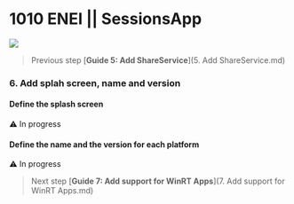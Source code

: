 # 1010 ENEI || SessionsApp<MTMarkdownOptions output='html4'>	<a href="https://github.com/XamCommunityWorkshop/SessionsApp"><img src="https://raw.githubusercontent.com/XamCommunityWorkshop/SessionsApp/Draft/Guides/ImagesForGuides/header.png"/></a></MTMarkdownOptions>> Previous step [**Guide 5: Add ShareService**](5. Add ShareService.md)### 6. Add splah screen, name and version#### Define the splash screen:warning: In progress#### Define the name and the version for each platform:warning: In progress> Next step [**Guide 7: Add support for WinRT Apps**](7. Add support for WinRT Apps.md)